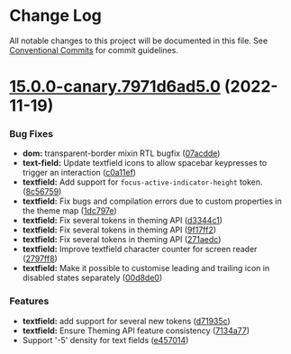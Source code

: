 # Change Log

All notable changes to this project will be documented in this file.
See [Conventional Commits](https://conventionalcommits.org) for commit guidelines.

# [15.0.0-canary.7971d6ad5.0](https://github.com/material-components/material-components-web/compare/v14.0.0...v15.0.0-canary.7971d6ad5.0) (2022-11-19)


### Bug Fixes

* **dom:** transparent-border mixin RTL bugfix ([07acdde](https://github.com/material-components/material-components-web/commit/07acddef343184362c317a57957a483b4c62cac4))
* **text-field:** Update textfield icons to allow spacebar keypresses to trigger an interaction ([c0a11ef](https://github.com/material-components/material-components-web/commit/c0a11ef0d000a098fd0c372be8f12d6a99302855))
* **textfield:** Add support for `focus-active-indicator-height` token. ([8c56759](https://github.com/material-components/material-components-web/commit/8c56759428e34766e263008470390487417f00c4))
* **textfield:** Fix bugs and compilation errors due to custom properties in the theme map ([1dc797e](https://github.com/material-components/material-components-web/commit/1dc797e7f4efe9010be7097b040c0fcb1902ca8c))
* **textfield:** Fix several tokens in theming API ([d3344c1](https://github.com/material-components/material-components-web/commit/d3344c16fd9c006059174e1c3b6d90d2302e8134))
* **textfield:** Fix several tokens in theming API ([9f17ff2](https://github.com/material-components/material-components-web/commit/9f17ff2cb20cb503cedcadbc473b09bc77c6a93e))
* **textfield:** Fix several tokens in theming API ([271aedc](https://github.com/material-components/material-components-web/commit/271aedc306a6adc6acc1f2fe2bb460604c7c3a75))
* **textfield:** Improve textfield character counter for screen reader ([2797ff8](https://github.com/material-components/material-components-web/commit/2797ff8b651ee34900cf38b115dc69193abdb7b8))
* **textfield:** Make it possible to customise leading and trailing icon in disabled states separately ([00d8de0](https://github.com/material-components/material-components-web/commit/00d8de0aadef3f3caffc1ca2a13cf932057dcdbe))


### Features

* **textfield:** add support for several new tokens ([d71935c](https://github.com/material-components/material-components-web/commit/d71935c8bf8dd6e1a4a7a38e57d02d3de4f56f67))
* **textfield:** Ensure Theming API feature consistency ([7134a77](https://github.com/material-components/material-components-web/commit/7134a7752e5d06837e1eb3da7f2b49d6ba9fb72c))
* Support '-5' density for text fields ([e457014](https://github.com/material-components/material-components-web/commit/e4570146f182059e919d089d26bc6b2813015f10))

